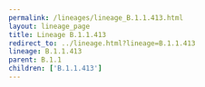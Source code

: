 ```yaml
---
permalink: /lineages/lineage_B.1.1.413.html
layout: lineage_page
title: Lineage B.1.1.413
redirect_to: ../lineage.html?lineage=B.1.1.413
lineage: B.1.1.413
parent: B.1.1
children: ['B.1.1.413']
---
```

